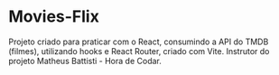 # Movies-Flix

Projeto criado para praticar com o React, consumindo a API do TMDB (filmes), utilizando hooks e React Router, criado com Vite. 
Instrutor do projeto Matheus Battisti - Hora de Codar.
